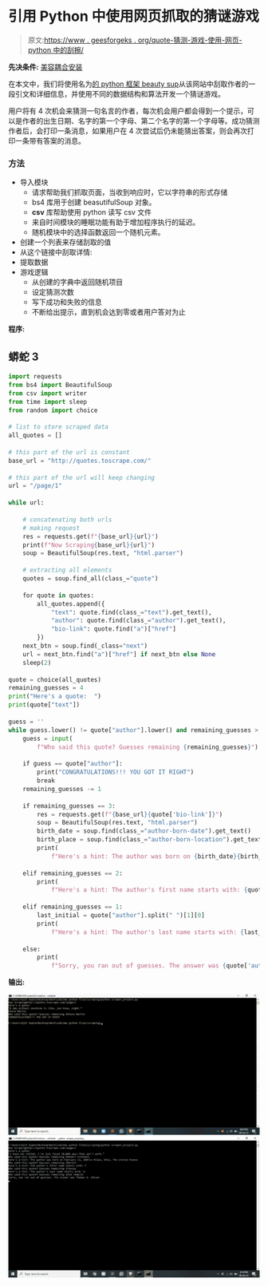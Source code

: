 # 引用 Python 中使用网页抓取的猜谜游戏

> 原文:[https://www . geesforgeks . org/quote-猜测-游戏-使用-网页-python 中的刮擦/](https://www.geeksforgeeks.org/quote-guessing-game-using-web-scraping-in-python/)

**先决条件:** [美容耦合安装](https://www.geeksforgeeks.org/beautifulsoup-installation-python/)

在本文中，我们将使用名为[的 python 框架 beauty sup](https://www.geeksforgeeks.org/implementing-web-scraping-python-beautiful-soup/)从该网站中刮取作者的一段引文和详细信息，并使用不同的数据结构和算法开发一个猜谜游戏。

用户将有 4 次机会来猜测一句名言的作者，每次机会用户都会得到一个提示，可以是作者的出生日期、名字的第一个字母、第二个名字的第一个字母等。成功猜测作者后，会打印一条消息，如果用户在 4 次尝试后仍未能猜出答案，则会再次打印一条带有答案的消息。

### 方法

*   导入模块
    *   请求帮助我们抓取页面，当收到响应时，它以字符串的形式存储
    *   bs4 库用于创建 beasutifulSoup 对象。
    *   **csv** 库帮助使用 python 读写 csv 文件
    *   来自时间模块的睡眠功能有助于增加程序执行的延迟。
    *   随机模块中的选择函数返回一个随机元素。
*   创建一个列表来存储刮取的值
*   从这个链接中刮取详情:
*   提取数据
*   游戏逻辑
    *   从创建的字典中返回随机项目
    *   设定猜测次数
    *   写下成功和失败的信息
    *   不断给出提示，直到机会达到零或者用户答对为止

**程序:**

## 蟒蛇 3

```py
import requests
from bs4 import BeautifulSoup
from csv import writer
from time import sleep
from random import choice

# list to store scraped data
all_quotes = []

# this part of the url is constant
base_url = "http://quotes.toscrape.com/"

# this part of the url will keep changing
url = "/page/1"

while url:

    # concatenating both urls
    # making request
    res = requests.get(f"{base_url}{url}")
    print(f"Now Scraping{base_url}{url}")
    soup = BeautifulSoup(res.text, "html.parser")

    # extracting all elements
    quotes = soup.find_all(class_="quote")

    for quote in quotes:
        all_quotes.append({
            "text": quote.find(class_="text").get_text(),
            "author": quote.find(class_="author").get_text(),
            "bio-link": quote.find("a")["href"]
        })
    next_btn = soup.find(_class="next")
    url = next_btn.find("a")["href"] if next_btn else None
    sleep(2)

quote = choice(all_quotes)
remaining_guesses = 4
print("Here's a quote:  ")
print(quote["text"])

guess = ''
while guess.lower() != quote["author"].lower() and remaining_guesses > 0:
    guess = input(
        f"Who said this quote? Guesses remaining {remaining_guesses}")

    if guess == quote["author"]:
        print("CONGRATULATIONS!!! YOU GOT IT RIGHT")
        break
    remaining_guesses -= 1

    if remaining_guesses == 3:
        res = requests.get(f"{base_url}{quote['bio-link']}")
        soup = BeautifulSoup(res.text, "html.parser")
        birth_date = soup.find(class_="author-born-date").get_text()
        birth_place = soup.find(class_="author-born-location").get_text()
        print(
            f"Here's a hint: The author was born on {birth_date}{birth_place}")

    elif remaining_guesses == 2:
        print(
            f"Here's a hint: The author's first name starts with: {quote['author'][0]}")

    elif remaining_guesses == 1:
        last_initial = quote["author"].split(" ")[1][0]
        print(
            f"Here's a hint: The author's last name starts with: {last_initial}")

    else:
        print(
            f"Sorry, you ran out of guesses. The answer was {quote['author']}")
```

**输出:**

![](img/116ab8c691f8d043d392484f4999a790.png) ![](img/f36ba8f8b43c0a64f307dcd715aaac8c.png)
